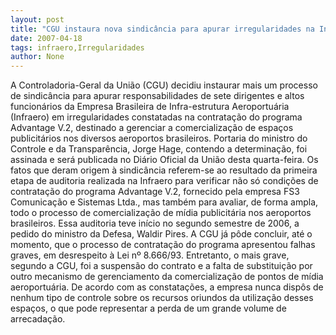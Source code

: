 ```yaml
---
layout: post
title: "CGU instaura nova sindicância para apurar irregularidades na Infraero"
date: 2007-04-18
tags: infraero,Irregularidades
author: None
---
```


A Controladoria-Geral da União (CGU) decidiu instaurar mais um processo de sindicância para apurar responsabilidades de sete dirigentes e altos funcionários da Empresa Brasileira de Infra-estrutura Aeroportuária (Infraero) em irregularidades constatadas na contratação do programa Advantage V.2, destinado a gerenciar a comercialização de espaços publicitários nos diversos aeroportos brasileiros. Portaria do ministro do Controle e da Transparência, Jorge Hage, contendo a determinação, foi assinada e será publicada no Diário Oficial da União desta quarta-feira.
Os fatos que deram origem à sindicância referem-se ao resultado da primeira etapa de auditoria realizada na Infraero para verificar não só condições de contratação do programa Advantage V.2, fornecido pela empresa FS3 Comunicação e Sistemas Ltda., mas também para avaliar, de forma ampla, todo o processo de comercialização de mídia publicitária nos aeroportos brasileiros. Essa auditoria teve início no segundo semestre de 2006, a pedido do ministro da Defesa, Waldir Pires.
A CGU já pôde concluir, até o momento, que o processo de contratação do programa apresentou falhas graves, em desrespeito à Lei nº 8.666/93. Entretanto, o mais grave, segundo a CGU, foi a suspensão do contrato e a falta de substituição por outro mecanismo de gerenciamento da comercialização de pontos de mídia aeroportuária. De acordo com as constatações, a empresa nunca dispôs de nenhum tipo de controle sobre os recursos oriundos da utilização desses espaços, o que pode representar a perda de um grande volume de arrecadação. 